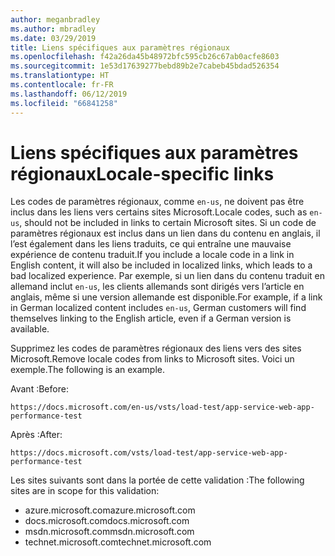 ```yaml
---
author: meganbradley
ms.author: mbradley
ms.date: 03/29/2019
title: Liens spécifiques aux paramètres régionaux
ms.openlocfilehash: f42a26da45b48972bfc595cb26c67ab0acfe8603
ms.sourcegitcommit: 1e53d17639277bebd89b2e7cabeb45bdad526354
ms.translationtype: HT
ms.contentlocale: fr-FR
ms.lasthandoff: 06/12/2019
ms.locfileid: "66841258"
---
```

# <a name="locale-specific-links"></a><span data-ttu-id="717e7-102">Liens spécifiques aux paramètres régionaux</span><span class="sxs-lookup"><span data-stu-id="717e7-102">Locale-specific links</span></span>

<span data-ttu-id="717e7-103">Les codes de paramètres régionaux, comme `en-us`, ne doivent pas être inclus dans les liens vers certains sites Microsoft.</span><span class="sxs-lookup"><span data-stu-id="717e7-103">Locale codes, such as `en-us`, should not be included in links to certain Microsoft sites.</span></span> <span data-ttu-id="717e7-104">Si un code de paramètres régionaux est inclus dans un lien dans du contenu en anglais, il l’est également dans les liens traduits, ce qui entraîne une mauvaise expérience de contenu traduit.</span><span class="sxs-lookup"><span data-stu-id="717e7-104">If you include a locale code in a link in English content, it will also be included in localized links, which leads to a bad localized experience.</span></span> <span data-ttu-id="717e7-105">Par exemple, si un lien dans du contenu traduit en allemand inclut `en-us`, les clients allemands sont dirigés vers l’article en anglais, même si une version allemande est disponible.</span><span class="sxs-lookup"><span data-stu-id="717e7-105">For example, if a link in German localized content includes `en-us`, German customers will find themselves linking to the English article, even if a German version is available.</span></span>

<span data-ttu-id="717e7-106">Supprimez les codes de paramètres régionaux des liens vers des sites Microsoft.</span><span class="sxs-lookup"><span data-stu-id="717e7-106">Remove locale codes from links to Microsoft sites.</span></span> <span data-ttu-id="717e7-107">Voici un exemple.</span><span class="sxs-lookup"><span data-stu-id="717e7-107">The following is an example.</span></span>

<span data-ttu-id="717e7-108">Avant :</span><span class="sxs-lookup"><span data-stu-id="717e7-108">Before:</span></span>

`https://docs.microsoft.com/en-us/vsts/load-test/app-service-web-app-performance-test`

<span data-ttu-id="717e7-109">Après :</span><span class="sxs-lookup"><span data-stu-id="717e7-109">After:</span></span>

`https://docs.microsoft.com/vsts/load-test/app-service-web-app-performance-test`

<span data-ttu-id="717e7-110">Les sites suivants sont dans la portée de cette validation :</span><span class="sxs-lookup"><span data-stu-id="717e7-110">The following sites are in scope for this validation:</span></span>

- <span data-ttu-id="717e7-111">azure.microsoft.com</span><span class="sxs-lookup"><span data-stu-id="717e7-111">azure.microsoft.com</span></span>
- <span data-ttu-id="717e7-112">docs.microsoft.com</span><span class="sxs-lookup"><span data-stu-id="717e7-112">docs.microsoft.com</span></span>
- <span data-ttu-id="717e7-113">msdn.microsoft.com</span><span class="sxs-lookup"><span data-stu-id="717e7-113">msdn.microsoft.com</span></span>
- <span data-ttu-id="717e7-114">technet.microsoft.com</span><span class="sxs-lookup"><span data-stu-id="717e7-114">technet.microsoft.com</span></span>
